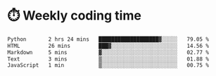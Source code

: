 
# :stopwatch: Weekly coding time
<!--START_SECTION:waka-->

```txt
Python       2 hrs 24 mins   ███████████████████▓░░░░░   79.05 %
HTML         26 mins         ███▓░░░░░░░░░░░░░░░░░░░░░   14.56 %
Markdown     5 mins          ▓░░░░░░░░░░░░░░░░░░░░░░░░   02.77 %
Text         3 mins          ▒░░░░░░░░░░░░░░░░░░░░░░░░   01.88 %
JavaScript   1 min           ▒░░░░░░░░░░░░░░░░░░░░░░░░   00.75 %
```

<!--END_SECTION:waka-->


<!-- <p> <img src="https://github-readme-stats.vercel.app/api?username=cozgerest&show_icons=true&hide_border=false" />  </p> -->

